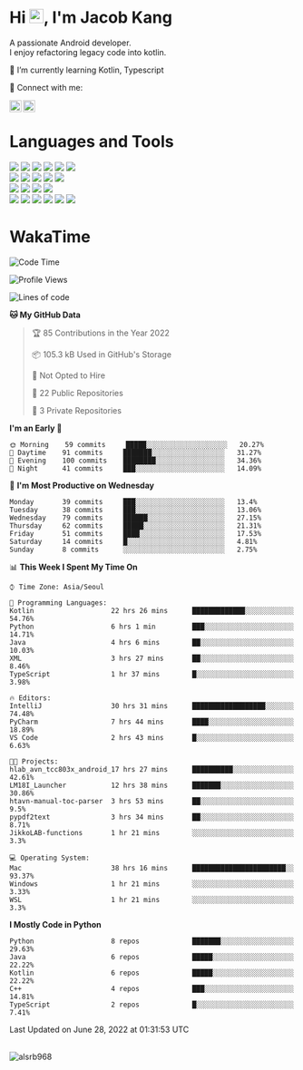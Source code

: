 # Hi <img src="https://media.giphy.com/media/hvRJCLFzcasrR4ia7z/giphy.gif" width="25px">, I'm Jacob Kang
A passionate Android developer.
</br>
I enjoy refactoring legacy code into kotlin.

🌱 I’m currently learning Kotlin, Typescript

🤝 Connect with me:

<a href="https://www.linkedin.com/in/minkyu-kang-b7477b1b2/"><img align="left" src="https://raw.githubusercontent.com/yushi1007/yushi1007/main/images/linkedin.svg" alt="Minkyu Kang | LinkedIn" width="21px"/></a>
<a href="https://www.instagram.com/_jacob_kang/"><img align="left" src="https://raw.githubusercontent.com/yushi1007/yushi1007/main/images/instagram.svg" alt="Jacob Kang | Instagram" width="21px"/></a>

</br>

# Languages and Tools

<div align="left">
<img src="https://img.shields.io/badge/java-007396?logo=java&logoColor=white"/>
<img src="https://img.shields.io/badge/kotlin-7F52FF?logo=kotlin&logoColor=white"/>
<img src="https://img.shields.io/badge/python-3776AB?logo=python&logoColor=white"/>
<img src="https://img.shields.io/badge/bash shell-4EAA25?logo=gnubash&logoColor=white"/>
<img src="https://img.shields.io/badge/c-A8B9CC?logo=c&logoColor=white"/>
<img src="https://img.shields.io/badge/c++-00599C?logo=c%2b%2b&logoColor=white"/>
</div>
<div align="left">
<img src="https://img.shields.io/badge/git-F05032?logo=git&logoColor=white"/>
<img src="https://img.shields.io/badge/github-181717?logo=github&logoColor=white"/>
<img src="https://img.shields.io/badge/mysql-4479A1?logo=mysql&logoColor=white"/>
<img src="https://img.shields.io/badge/sqlite-003B57?logo=sqlite&logoColor=white"/>
<img src="https://img.shields.io/badge/amazon AWS-232F3E?logo=amazonaws&logoColor=white"/>
</div>
<div align="left">
<img src="https://img.shields.io/badge/android-3DDC84?logo=android&logoColor=white"/>
<img src="https://img.shields.io/badge/linux-FCC624?logo=linux&logoColor=white"/>
<img src="https://img.shields.io/badge/flask-000000?logo=flask&logoColor=white"/>
<img src="https://img.shields.io/badge/arduino-00979D?logo=arduino&logoColor=white"/>
</div>
<div align="left">
<img src="https://img.shields.io/badge/slack-4A154B?logo=slack&logoColor=white"/>
<img src="https://img.shields.io/badge/notion-000000?logo=notion&logoColor=white"/>
<img src="https://img.shields.io/badge/jira-0052CC?logo=jira&logoColor=white"/>
<img src="https://img.shields.io/badge/postman-FF6C37?logo=postman&logoColor=white"/>
<img src="https://img.shields.io/badge/intellij-000000?logo=intellijidea&logoColor=white"/>
<img src="https://img.shields.io/badge/pycharm-000000?logo=pycharm&logoColor=white"/>
</div>

# WakaTime

<!--START_SECTION:waka-->
![Code Time](http://img.shields.io/badge/Code%20Time-0%20secs-blue)

![Profile Views](http://img.shields.io/badge/Profile%20Views-6-blue)

![Lines of code](https://img.shields.io/badge/From%20Hello%20World%20I%27ve%20Written-108%20Thousand%20lines%20of%20code-blue)

**🐱 My GitHub Data** 

> 🏆 85 Contributions in the Year 2022
 > 
> 📦 105.3 kB Used in GitHub's Storage 
 > 
> 🚫 Not Opted to Hire
 > 
> 📜 22 Public Repositories 
 > 
> 🔑 3 Private Repositories  
 > 
**I'm an Early 🐤** 

```text
🌞 Morning    59 commits     █████░░░░░░░░░░░░░░░░░░░░   20.27% 
🌆 Daytime    91 commits     ███████░░░░░░░░░░░░░░░░░░   31.27% 
🌃 Evening    100 commits    ████████░░░░░░░░░░░░░░░░░   34.36% 
🌙 Night      41 commits     ███░░░░░░░░░░░░░░░░░░░░░░   14.09%

```
📅 **I'm Most Productive on Wednesday** 

```text
Monday       39 commits     ███░░░░░░░░░░░░░░░░░░░░░░   13.4% 
Tuesday      38 commits     ███░░░░░░░░░░░░░░░░░░░░░░   13.06% 
Wednesday    79 commits     ██████░░░░░░░░░░░░░░░░░░░   27.15% 
Thursday     62 commits     █████░░░░░░░░░░░░░░░░░░░░   21.31% 
Friday       51 commits     ████░░░░░░░░░░░░░░░░░░░░░   17.53% 
Saturday     14 commits     █░░░░░░░░░░░░░░░░░░░░░░░░   4.81% 
Sunday       8 commits      ░░░░░░░░░░░░░░░░░░░░░░░░░   2.75%

```


📊 **This Week I Spent My Time On** 

```text
⌚︎ Time Zone: Asia/Seoul

💬 Programming Languages: 
Kotlin                   22 hrs 26 mins      █████████████░░░░░░░░░░░░   54.76% 
Python                   6 hrs 1 min         ███░░░░░░░░░░░░░░░░░░░░░░   14.71% 
Java                     4 hrs 6 mins        ██░░░░░░░░░░░░░░░░░░░░░░░   10.03% 
XML                      3 hrs 27 mins       ██░░░░░░░░░░░░░░░░░░░░░░░   8.46% 
TypeScript               1 hr 37 mins        █░░░░░░░░░░░░░░░░░░░░░░░░   3.98%

🔥 Editors: 
IntelliJ                 30 hrs 31 mins      ██████████████████░░░░░░░   74.48% 
PyCharm                  7 hrs 44 mins       ████░░░░░░░░░░░░░░░░░░░░░   18.89% 
VS Code                  2 hrs 43 mins       █░░░░░░░░░░░░░░░░░░░░░░░░   6.63%

🐱‍💻 Projects: 
hlab_avn_tcc803x_android_17 hrs 27 mins      ██████████░░░░░░░░░░░░░░░   42.61% 
LM18I_Launcher           12 hrs 38 mins      ███████░░░░░░░░░░░░░░░░░░   30.86% 
htavn-manual-toc-parser  3 hrs 53 mins       ██░░░░░░░░░░░░░░░░░░░░░░░   9.5% 
pypdf2text               3 hrs 34 mins       ██░░░░░░░░░░░░░░░░░░░░░░░   8.71% 
JikkoLAB-functions       1 hr 21 mins        ░░░░░░░░░░░░░░░░░░░░░░░░░   3.3%

💻 Operating System: 
Mac                      38 hrs 16 mins      ███████████████████████░░   93.37% 
Windows                  1 hr 21 mins        ░░░░░░░░░░░░░░░░░░░░░░░░░   3.33% 
WSL                      1 hr 21 mins        ░░░░░░░░░░░░░░░░░░░░░░░░░   3.3%

```

**I Mostly Code in Python** 

```text
Python                   8 repos             ███████░░░░░░░░░░░░░░░░░░   29.63% 
Java                     6 repos             █████░░░░░░░░░░░░░░░░░░░░   22.22% 
Kotlin                   6 repos             █████░░░░░░░░░░░░░░░░░░░░   22.22% 
C++                      4 repos             ███░░░░░░░░░░░░░░░░░░░░░░   14.81% 
TypeScript               2 repos             █░░░░░░░░░░░░░░░░░░░░░░░░   7.41%

```



 Last Updated on June 28, 2022 at 01:31:53 UTC
<!--END_SECTION:waka-->

</br>

<div align="left">
<img align="left" src="https://github-readme-stats.vercel.app/api/top-langs?username=alsrb968&show_icons=true&locale=en&layout=compact&theme=dark" alt="alsrb968" />
</div>
